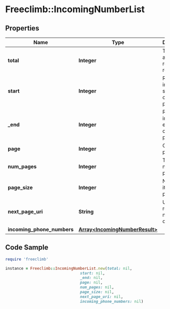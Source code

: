 # Freeclimb::IncomingNumberList

## Properties

Name | Type | Description | Notes
------------ | ------------- | ------------- | -------------
**total** | **Integer** | Total amount of requested resource. | [optional] 
**start** | **Integer** | Resource index at start of current page | [optional] 
**_end** | **Integer** | Resource index at end of current page | [optional] 
**page** | **Integer** | Current page | [optional] 
**num_pages** | **Integer** | Total number of pages | [optional] 
**page_size** | **Integer** | Number of items per page | [optional] 
**next_page_uri** | **String** | Uri to retrieve the next page of items | [optional] 
**incoming_phone_numbers** | [**Array&lt;IncomingNumberResult&gt;**](IncomingNumberResult.md) |  | [optional] 

## Code Sample

```ruby
require 'freeclimb'

instance = Freeclimb::IncomingNumberList.new(total: nil,
                                 start: nil,
                                 _end: nil,
                                 page: nil,
                                 num_pages: nil,
                                 page_size: nil,
                                 next_page_uri: nil,
                                 incoming_phone_numbers: nil)
```


